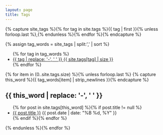 ```yaml
---
layout: page
title: Tags
---
```


{% capture site_tags %}{% for tag in site.tags %}{{ tag | first }}{% unless forloop.last %},{% endunless %}{% endfor %}{% endcapture %}
<!-- site_tags: {{ site_tags }} -->
{% assign tag_words = site_tags | split:',' | sort %}
<!-- tag_words: {{ tag_words }} -->

<div id="tags">
  <ul class="tag-box inline">
  {% for tag in tag_words %}
    <li><a href="#{{ tag | slugify }}-ref">{{ tag | replace: '-', ' ' }} <span>{{ site.tags[tag] | size }}</span></a></li>
  {% endfor %}
  </ul>

  {% for item in (0..site.tags.size) %}{% unless forloop.last %}
    {% capture this_word %}{{ tag_words[item] | strip_newlines }}{% endcapture %}
  <h2 id="{{ this_word | slugify }}-ref">{{ this_word | replace: '-', ' ' }}</h2>
  <ul class="posts">
    {% for post in site.tags[this_word] %}{% if post.title != null %}
    <li itemscope>
        <a href="{{ post.url }}">{{ post.title }}</a>
           <span class="entry-date">
              <time datetime="{{ post.date | date_to_xmlschema }}" itemprop="datePublished">
                {{ post.date | date: "%B %d, %Y" }}
              </time>
          </span> 
       </li>
    {% endif %}{% endfor %}
  </ul>
  {% endunless %}{% endfor %}
</div>

